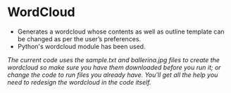 # WordCloud
- Generates a wordcloud whose contents as well as outline template can be changed as per the user’s preferences.
- Python's wordcloud module has been used.

*The current code uses the sample.txt and ballerina.jpg files to create the wordcloud so make sure you have them downloaded before you run it; or change the code to run files you already have. You'll get all the help you need to redesign the wordcloud in the code itself.*

